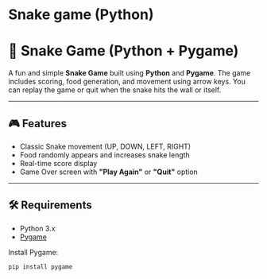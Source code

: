# Snake game (Python)
# 🐍 Snake Game (Python + Pygame)

A fun and simple **Snake Game** built using **Python** and **Pygame**. The game includes scoring, food generation, and movement using arrow keys. You can replay the game or quit when the snake hits the wall or itself.

---

## 🎮 Features

- Classic Snake movement (UP, DOWN, LEFT, RIGHT)
- Food randomly appears and increases snake length
- Real-time score display
- Game Over screen with **"Play Again"** or **"Quit"** option

---

## 🛠️ Requirements

- Python 3.x
- [Pygame](https://pypi.org/project/pygame/)

Install Pygame:

```bash
pip install pygame
